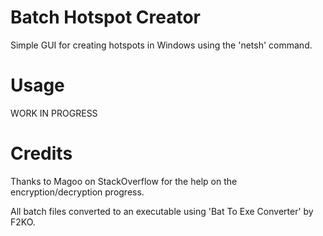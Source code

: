 # Batch Hotspot Creator

Simple GUI for creating hotspots in Windows using the 'netsh' command.

# Usage

WORK IN PROGRESS

# Credits

Thanks to Magoo on StackOverflow for the help on the encryption/decryption progress.

All batch files converted to an executable using 'Bat To Exe Converter' by F2KO.
